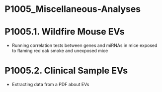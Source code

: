 # P1005_Miscellaneous-Analyses

# P1005.1. Wildfire Mouse EVs
- Running correlation tests between genes and miRNAs in mice exposed to flaming red oak smoke and unexposed mice

# P1005.2. Clinical Sample EVs
- Extracting data from a PDF about EVs
